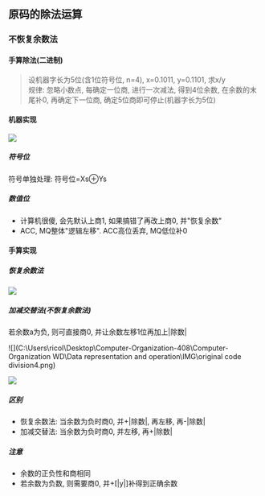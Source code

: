## 原码的除法运算

### 不恢复余数法

#### 手算除法(二进制)

> 设机器字长为5位(含1位符号位, n=4), x=0.1011, y=0.1101, 求x/y
> <br> 规律: 忽略小数点, 每确定一位商, 进行一次减法, 得到4位余数, 在余数的末尾补0, 再确定下一位商, 确定5位商即可停止(机器字长为5位)

#### 机器实现

![](https://github.com/Ricolxwz/Computer-Organization-408/blob/main/Computer-Organization%20WD/Data%20representation%20and%20operation/SVG/original%20code%20division1.drawio.svg)

##### 符号位

符号单独处理: 符号位=Xs⊕Ys

##### 数值位

- 计算机很傻, 会先默认上商1, 如果搞错了再改上商0, 并"恢复余数"
- ACC, MQ整体"逻辑左移". ACC高位丢弃, MQ低位补0

#### 手算实现

##### 恢复余数法

![](https://github.com/Ricolxwz/Computer-Organization-408/blob/main/Computer-Organization%20WD/Data%20representation%20and%20operation/IMG/original%20code%20division2.png)

##### 加减交替法(不恢复余数法)

若余数a为负, 则可直接商0, 并让余数左移1位再加上|除数|

![](C:\Users\ricol\Desktop\Computer-Organization-408\Computer-Organization WD\Data representation and operation\IMG\original code division4.png)

![](https://github.com/Ricolxwz/Computer-Organization-408/blob/main/Computer-Organization%20WD/Data%20representation%20and%20operation/IMG/original%20code%20division3.png)

##### 区别

- 恢复余数法: 当余数为负时商0, 并+|除数|, 再左移, 再-|除数|
- 加减交替法: 当余数为负时商0, 并左移, 再+|除数|

##### 注意

- 余数的正负性和商相同
- 若余数为负数, 则需要商0, 并+[|y|]补得到正确余数